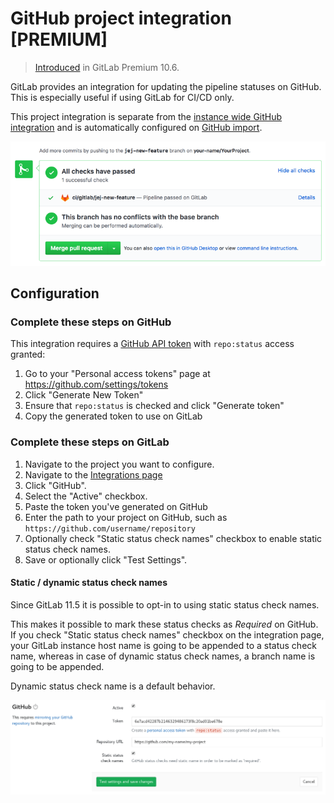 # GitHub project integration **[PREMIUM]**

> [Introduced](https://gitlab.com/gitlab-org/gitlab-ee/issues/3836) in GitLab Premium 10.6.

GitLab provides an integration for updating the pipeline statuses on GitHub.
This is especially useful if using GitLab for CI/CD only.

This project integration is separate from the [instance wide GitHub integration](../import/github.md#mirroring-and-pipeline-status-sharing)
and is automatically configured on [GitHub import](../../../integration/github.md).

![Pipeline status update on GitHub](img/github_status_check_pipeline_update.png)

## Configuration

### Complete these steps on GitHub

This integration requires a [GitHub API token](https://help.github.com/articles/creating-a-personal-access-token-for-the-command-line/)
with `repo:status` access granted:

1. Go to your "Personal access tokens" page at https://github.com/settings/tokens
1. Click "Generate New Token"
1. Ensure that `repo:status` is checked and click "Generate token"
1. Copy the generated token to use on GitLab

### Complete these steps on GitLab

1. Navigate to the project you want to configure.
1. Navigate to the [Integrations page](project_services.md#accessing-the-project-services)
1. Click "GitHub".
1. Select the "Active" checkbox.
1. Paste the token you've generated on GitHub
1. Enter the path to your project on GitHub, such as `https://github.com/username/repository`
1. Optionally check "Static status check names" checkbox to enable static status check names.
1. Save or optionally click "Test Settings".

#### Static / dynamic status check names

Since GitLab 11.5 it is possible to opt-in to using static status check names.

This makes it possible to mark these status checks as _Required_ on GitHub.
If you check "Static status check names" checkbox on the integration page, your
GitLab instance host name is going to be appended to a status check name,
whereas in case of dynamic status check names, a branch name is going to be
appended.

Dynamic status check name is a default behavior.

![Configure GitHub Project Integration](img/github_configuration.png)
